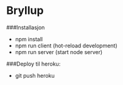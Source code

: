 # Bryllup


###Installasjon
- npm install
- npm run client (hot-reload development)
- npm run server (start node server)

###Deploy til heroku:
- git push heroku <BRANCH>

